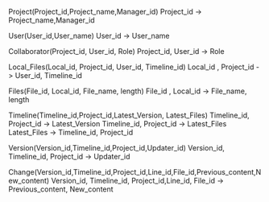 Project(Project_id,Project_name,Manager_id)
Project_id -> Project_name,Manager_id

User(User_id,User_name)
User_id -> User_name

Collaborator(Project_id, User_id, Role)
Project_id, User_id -> Role

Local_Files(Local_id, Project_id, User_id, Timeline_id)
Local_id , Project_id -> User_id, Timeline_id

Files(File_id, Local_id, File_name, length)
File_id , Local_id -> File_name, length

Timeline(Timeline_id,Project_id,Latest_Version, Latest_Files)
Timeline_id, Project_id -> Latest_Version
Timeline_id, Project_id -> Latest_Files
Latest_Files -> Timeline_id, Project_id

Version(Version_id,Timeline_id,Project_id,Updater_id)
Version_id, Timeline_id, Project_id -> Updater_id

Change(Version_id,Timeline_id,Project_id,Line_id,File_id,Previous_content,New_content)
Version_id, Timeline_id, Project_id,Line_id, File_id -> Previous_content, New_content
